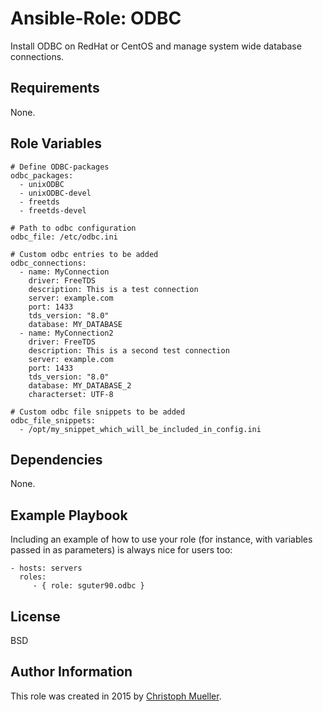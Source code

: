 Ansible-Role: ODBC
=========

Install ODBC on RedHat or CentOS and manage system wide database connections.

Requirements
------------

None.

Role Variables
--------------

    # Define ODBC-packages
    odbc_packages:
      - unixODBC
      - unixODBC-devel
      - freetds
      - freetds-devel

    # Path to odbc configuration
    odbc_file: /etc/odbc.ini
    
    # Custom odbc entries to be added
    odbc_connections:
      - name: MyConnection
        driver: FreeTDS
        description: This is a test connection
        server: example.com
        port: 1433
        tds_version: "8.0"
        database: MY_DATABASE
      - name: MyConnection2
        driver: FreeTDS
        description: This is a second test connection
        server: example.com
        port: 1433
        tds_version: "8.0"
        database: MY_DATABASE_2
        characterset: UTF-8

    # Custom odbc file snippets to be added
    odbc_file_snippets:
      - /opt/my_snippet_which_will_be_included_in_config.ini

Dependencies
------------

None.

Example Playbook
----------------

Including an example of how to use your role (for instance, with variables passed in as parameters) is always nice for users too:

    - hosts: servers
      roles:
         - { role: sguter90.odbc }

License
-------

BSD

Author Information
------------------

This role was created in 2015 by [Christoph Mueller](http://flying-lama.com/).
